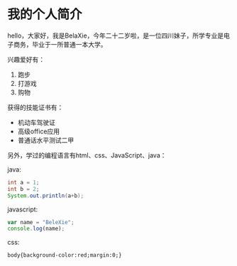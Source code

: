 # 我的个人简介
hello，大家好，我是BelaXie，今年二十二岁啦，是一位四川妹子，所学专业是电子商务，毕业于一所普通一本大学。

兴趣爱好有：
1. 跑步
2. 打游戏
3. 购物

获得的技能证书有：
* 机动车驾驶证
* 高级office应用
* 普通话水平测试二甲

另外，学过的编程语言有html、css、JavaScript、java：

java:
```java
int a = 1;
int b = 2;
System.out.println(a+b);
```
javascript:
```javascript
var name = "BeleXie";
console.log(name);
```

css:

    body{background-color:red;margin:0;}
    
